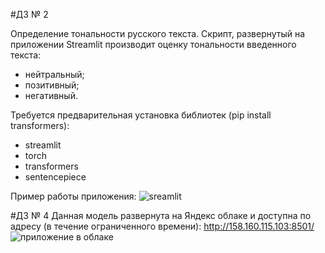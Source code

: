#ДЗ № 2

Определение тональности русского текста.
Скрипт, развернутый на приложении Streamlit производит оценку тональности введенного текста:
- нейтральный;
- позитивный;
- негативный.


Требуется предварительная установка библиотек (pip install transformers):
- streamlit
- torch
- transformers
- sentencepiece

Пример работы приложения:
![sreamlit](https://github.com/mlteamurfu2325/swe/assets/120043438/103dddd8-13bd-4b9e-8fac-fa3a3b21b434)

#ДЗ № 4
Данная модель развернута на Яндекс облаке и доступна по адресу (в течение ограниченного времени):
http://158.160.115.103:8501/
![приложение в облаке](https://github.com/mlteamurfu2325/swe/assets/120043438/edfd3e13-a2b8-40ad-94d3-779d79350aff)
